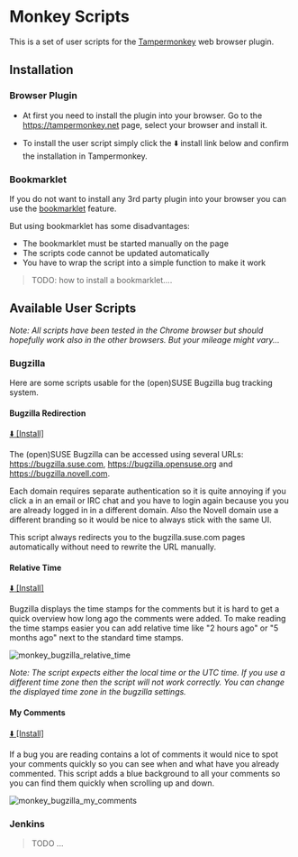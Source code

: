 # Monkey Scripts

This is a set of user scripts for the [Tampermonkey](https://tampermonkey.net/)
web browser plugin.

## Installation

### Browser Plugin

- At first you need to install the plugin into your browser.
  Go to the https://tampermonkey.net page, select your browser and install it.

- To install the user script simply click the :arrow_down: install link below
  and confirm the installation in Tampermonkey.

### Bookmarklet

If you do not want to install any 3rd party plugin into your browser you can use
the [bookmarklet](https://en.wikipedia.org/wiki/Bookmarklet) feature.

But using bookmarklet has some disadvantages:

- The bookmarklet must be started manually on the page
- The scripts code cannot be updated automatically
- You have to wrap the script into a simple function to make it work

> TODO: how to install a bookmarklet....

## Available User Scripts

*Note: All scripts have been tested in the Chrome browser but should hopefully
work also in the other browsers. But your mileage might vary...*

### Bugzilla

Here are some scripts usable for the (open)SUSE Bugzilla bug tracking system.

#### Bugzilla Redirection

[ :arrow_down: [Install]](
https://github.com/lslezak/monkey_scripts/raw/master/bugzilla_redirect.user.js)

The (open)SUSE Bugzilla can be accessed using several URLs:
https://bugzilla.suse.com, https://bugzilla.opensuse.org and
https://bugzilla.novell.com.

Each domain requires separate authentication so it is quite annoying if you
click a in an email or IRC chat and you have to login again because you
you are already logged in in a different domain. Also the Novell domain use
a different branding so it would be nice to always stick with the same UI.

This script always redirects you to the bugzilla.suse.com pages
automatically without need to rewrite the URL manually.


#### Relative Time

[ :arrow_down: [Install]](
https://github.com/lslezak/monkey_scripts/raw/master/bugzilla_relative_time.user.js)


Bugzilla displays the time stamps for the comments but it is hard to get a quick
overview how long ago the comments were added. To make reading the time stamps
easier you can add relative time like "2 hours ago" or "5 months ago" next to the
standard time stamps.

![monkey_bugzilla_relative_time](
https://user-images.githubusercontent.com/907998/28940631-a92f7934-7895-11e7-949b-f1c64138feee.png)

*Note: The script expects either the local time or the UTC time. If you use
a different time zone then the script will not work correctly. You can change
the displayed time zone in the bugzilla settings.*


#### My Comments

[ :arrow_down: [Install]](
https://github.com/lslezak/monkey_scripts/raw/master/bugzilla_my_comments.user.js)

If a bug you are reading contains a lot of comments it would nice to spot
your comments quickly so you can see when and what have you already
commented. This script adds a blue background to all your comments so you
can find them quickly when scrolling up and down.

![monkey_bugzilla_my_comments](
https://user-images.githubusercontent.com/907998/28941004-d8b8448c-7896-11e7-9d36-6c1592459eea.png)


### Jenkins

> TODO ...